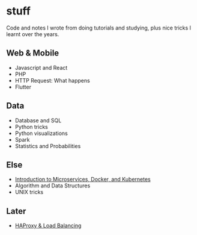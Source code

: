 # stuff

Code and notes I wrote from doing tutorials and studying, plus nice tricks I learnt over the years.

## Web & Mobile
- Javascript and React
- PHP
- HTTP Request: What happens
- Flutter

## Data
- Database and SQL
- Python tricks
- Python visualizations
- Spark
- Statistics and Probabilities

## Else
- [Introduction to Microservices, Docker, and Kubernetes](https://www.youtube.com/watch?v=1xo-0gCVhTU)
- Algorithm and Data Structures
- UNIX tricks

## Later
- [HAProxy & Load Balancing](https://www.digitalocean.com/community/tutorials/an-introduction-to-haproxy-and-load-balancing-concepts)
